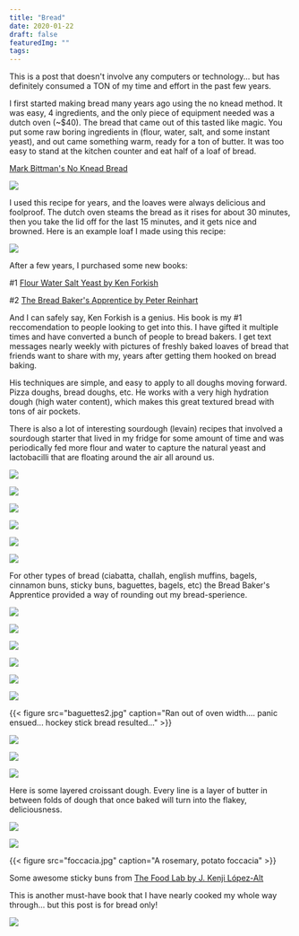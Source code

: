 ```yaml
---
title: "Bread"
date: 2020-01-22
draft: false
featuredImg: ""
tags: 
---
```


This is a post that doesn't involve any computers or technology... but has definitely consumed a TON of my time and effort in the past few years.

I first started making bread many years ago using the no knead method. It was easy, 4 ingredients, and the only piece of equipment needed was a dutch oven (~$40). The bread that came out of this tasted like magic. You put some raw boring ingredients in (flour, water, salt, and some instant yeast), and out came something warm, ready for a ton of butter. It was too easy to stand at the kitchen counter and eat half of a loaf of bread.

[Mark Bittman's No Knead Bread](https://cooking.nytimes.com/recipes/11376-no-knead-bread)

![](dutchoven.jpg)

I used this recipe for years, and the loaves were always delicious and foolproof. The dutch oven steams the bread as it rises for about 30 minutes, then you take the lid off for the last 15 minutes, and it gets nice and browned. Here is an example loaf I made using this recipe:

![](loaf3.jpg)

After a few years, I purchased some new books:

#1 [Flour Water Salt Yeast by Ken Forkish](https://www.amazon.com/Flour-Water-Salt-Yeast-Fundamentals/dp/160774273X)

#2 [The Bread Baker's Apprentice by Peter Reinhart](https://www.amazon.com/Bread-Bakers-Apprentice-15th-Anniversary/dp/1607748657/)

And I can safely say, Ken Forkish is a genius. His book is my #1 reccomendation to people looking to get into this. I have gifted it multiple times and have converted a bunch of people to bread bakers. I get text messages nearly weekly with pictures of freshly baked loaves of bread that friends want to share with my, years after getting them hooked on bread baking.

His techniques are simple, and easy to apply to all doughs moving forward. Pizza doughs, bread doughs, etc. He works with a very high hydration dough (high water content), which makes this great textured bread with tons of air pockets.

There is also a lot of interesting sourdough (levain) recipes that involved a sourdough starter that lived in my fridge for some amount of time and was periodically fed more flour and water to capture the natural yeast and lactobacilli that are floating around the air all around us.

![](loaf1.jpg)

![](loaf2.jpg)

![](loaf4.jpg)

![](loaf5.jpg)

![](loaf6.jpg)

![](loaf7.jpg)

For other types of bread (ciabatta, challah, english muffins, bagels, cinnamon buns, sticky buns, baguettes, bagels, etc) the Bread Baker's Apprentice provided a way of rounding out my bread-sperience.

![](englishmuffins.jpg)

![](cinnamonbun.jpg)

![](ciabatta.jpg)

![](ciabatta2.jpg)

![](challah.jpg)

![](baguettes.jpg)

{{< figure src="baguettes2.jpg" caption="Ran out of oven width.... panic ensued... hockey stick bread resulted..." >}}

![](baguettes3.jpg)

![](bagels.jpg)

![](wheatwalnut.jpg)

Here is some layered croissant dough. Every line is a layer of butter in between folds of dough that once baked will turn into the flakey, deliciousness.

![](croissantdough.jpg)

![](croissants.jpg)

{{< figure src="foccacia.jpg" caption="A rosemary, potato foccacia" >}}

Some awesome sticky buns from [The Food Lab by J. Kenji López-Alt](https://www.amazon.com/Food-Lab-Cooking-Through-Science/dp/0393081087)

This is another must-have book that I have nearly cooked my whole way through... but this post is for bread only!

![](stickybuns.jpg)
